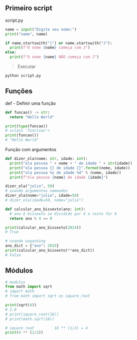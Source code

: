 
## Primeiro script

script.py

```python
name = input("Digite seu nome:")
print("name", name)

if name.startswith("j") or name.startswith("J"):
  print(f"O nome {name} começa com J")
else:
  print(f"O nome {name} NÃO começa com J")
```

> Executar

```bash
python script.py
```


## Funções

def - Definir uma função

```python
def funcao() -> str:
  return "Hello World"

print(type(funcao))
# <class 'function'>
print(funcao())
# "Hello World"
```


Função com argumentos

```python
def dizer_ola(nome: str, idade: int):
  print("ola pessoa " + nome + " de idade " + str(idade))
  print("ola pessoa {} de idade {}".format(nome, idade))
  print("ola pessoa %s de idade %d" % (nome, idade))
  print(f"ola pessoa {nome} de idade {idade}")

dizer_ola("julio", 50)
# usando argumentos nomeados
dizer_ola(nome="julio", idade=50)
# dizer_ola(idade=50, nome="julio")
```


```python
def calcular_ano_bissexto(ano: int):
  # ano é bissexto se dividido por 4 o resto for 0
  return ano % 4 == 0

print(calcular_ano_bissexto(2024))
# True

# usando unpacking
ano_dict = {"ano": 2025}
print(calcular_ano_bissexto(**ano_dict))
# False
```


## Módulos

```python
# modulos
from math import sqrt
# import math
# from math import sqrt as square_root

print(sqrt(4))
# 2.0
# print(square_root(16))
# print(math.sqrt(16))

# square root         16 ** (1/2) = 4
print(4 ** (1/2))
```

